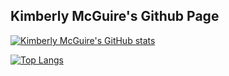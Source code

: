## Kimberly McGuire's Github Page

[![Kimberly McGuire's GitHub stats](https://github-readme-stats.vercel.app/api?username=knmcguire)](https://github.com/knmcguire/github-readme-stats)

[![Top Langs](https://github-readme-stats.vercel.app/api/top-langs/?username=knmcguire&size_weight=0.5&count_weight=0.5&langs_count=5&hide=assembly,cmake,makefile,matlab,shaderlab,html&layout=compact)](https://github.com/knmcguire/github-readme-stats)

<!--
**knmcguire/knmcguire** is a ✨ _special_ ✨ repository because its `README.md` (this file) appears on your GitHub profile.

Here are some ideas to get you started:

- 🔭 I’m currently working on ...
- 🌱 I’m currently learning ...
- 👯 I’m looking to collaborate on ...
- 🤔 I’m looking for help with ...
- 💬 Ask me about ...
- 📫 How to reach me: ...
- 😄 Pronouns: ...
- ⚡ Fun fact: ...
-->
